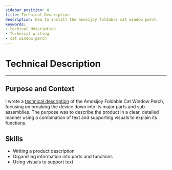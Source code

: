 ```yaml
---
sidebar_position: 4
title: Technical Description
description: how to install the amosijoy foldable cat window perch
keywords: 
- techical description
- Technical writing
- cat window perch
---
```

# Technical Description

---

## Purpose and Context

I wrote a [technical description](https://www.dropbox.com/scl/fi/kl567jr0uzzbm7ewvid5e/JGuinoiseau-Technical-Description.pdf?rlkey=58cory64r6c0ysqbwt48ii3af&st=hrzgybcr&dl=0) of the Amosijoy Foldable Cat Window Perch, focusing on breaking the device down into its major parts and sub-assemblies. The purpose was to describe the product in a clear, detailed manner using a combination of text and supporting visuals to explain its functions. 

## Skills
- Writing a product description
- Organizing information into parts and functions
- Using visuals to support text
